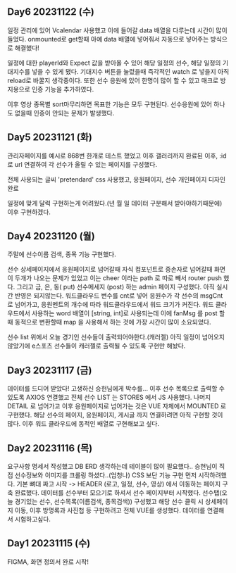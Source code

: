 ## Day6 20231122 (수)
일정 관리에 있어 Vcalendar 사용했고 이에 들어갈 data 배열을 다루는데 시간이 많이 들었다.
onmounted로 get할때 아예 data 배열에 넣어줘서 자동으로 넣어주는 방식으로 해결했다!

일정에 대한 playerId와 Expect 값을 받아올 수 있어
해당 일정의 선수, 해당 일정의 기대지수를 넣을 수 있게 됐다.
기대지수 버튼을 눌렀을때 즉각적인 watch 로 넣을지 아직 reload로 바꿀지 생각중이다.
또한 선수 응원에 있어 한명이 많이 할 수 있고 매크로 방지용으로 인증 기능을 추가하였다.

이후 영상 종목별 sort마무리하면 목표한 기능은 모두 구현된다.
선수응원에 있어 하나도 없을때 인증이 안되는 문제가 발생했다.

## Day5 20231121 (화)
관리자페이지를 예시로 868번 한개로 테스트 했었고 이후 갤러리까지 완료된 이후,
:id로 url 연결하여 각 선수가 올릴 수 있는 페이지를 구성했다.

전체 사용되는 글씨 'pretendard' css 사용했고, 응원페이지, 선수 개인페이지 디자인 완료

일정에 맞게 달력 구현하는게 어려웠다.(년 월 일 데이터 구분해서 받아야하기때문에)
이후 구현하겠다.

## Day4 20231120 (월)
주말에 선수이름 검색, 종목 기능 구현했다.

선수 상세페이지에서 응원페이지로 넘어갈때 자식 컴포넌트로 증손자로 넘어갈때 화면이 두개가 나오는 문제가 있었고
이는 cheer 이라는 path 로 따로 빼서 router push 했다.
그리고 금, 은, 동( put) 선수메세지 (post) 하는 admin 페이지 구성했다. 아직 실시간 반영은 되지않는다.
워드클라우드 변수를 cnt로 넣어 응원수가 각 선수의 msgCnt 로 넘어가고, 응원멘트의 개수에 따라 워드클라우드에서 워드 크기가 커진다.
워드 클라우드에서 사용하는 word 배열이 [string, int]로 사용되는데 이에 fanMsg 를 post 할때 동적으로 변환할때 map 을 사용해서 하는 것에 
가장 시간이 많이 소요되었다.

선수 list 위에서 오늘 경기인 선수들이 출력되어야한다.(캐러젤)
아직 일정이 넘어오지 않았기에 e스포츠 선수들이 캐러젤로 출력될 수 있도록 구현만 해놨다.

## Day3 20231117 (금)
데이터를 드디어 받았다! 고생하신 승헌님에게 박수를...
이후 선수 목록으로 출력할 수 있도록 AXIOS 연결했고 전체 선수 LIST 는 STORES 에서 JS 사용했다.
나머지 DETAIL 로 넘어가고 이후 응원페이지로 넘어가는 것은 VUE 자체에서 MOUNTED 로 구현했다.
해당 선수의 페이지, 응원페이지, 게시글 까지 연결하려면 아직 구현할 것이 많다.
이후 워드 클라우드에 동적인 배열로 구현해보고 싶다.

## Day2 20231116 (목)
요구사항 명세서 작성했고 DB ERD 생각하는데 테이블이 많이 필요했다.. 승헌님이 직접 선수정보와 이미지를 크롤링 하셨다..(엄청나)
CSS 보단 기능 구현 먼저 시작하려했다. 기본 뼈대 짜고 시작 -> HEADER (로고, 일정, 선수, 영상) 에서 이동하는 페이지 구축 완료했다.
데이터를 선수부터 모으기로 하셔서 선수 페이지부터 시작했다. 선수탭(오늘 경기있는 선수, 선수목록(이름검색, 종목검색)) 구성했고
해당 선수 클릭 시 상세페이지 이동, 이후 방명록과 사진첩 등 구현하려고 전체 VUE를 생성했다. 데이터를 연결해서 시험하고싶다.

## Day1 20231115 (수)
FIGMA, 화면 정의서 완료
시작!
